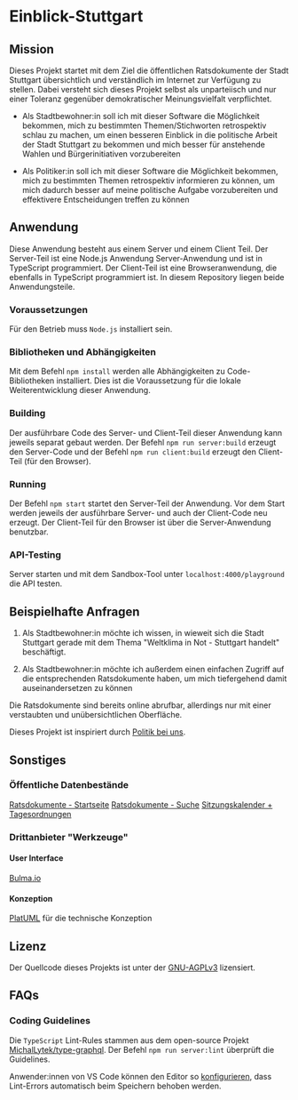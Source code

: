 # Einblick-Stuttgart

## Mission
Dieses Projekt startet mit dem Ziel die öffentlichen Ratsdokumente der Stadt Stuttgart übersichtlich und verständlich im Internet zur Verfügung zu stellen. Dabei versteht sich dieses Projekt selbst als unparteiisch und nur einer Toleranz gegenüber demokratischer Meinungsvielfalt verpflichtet.

+ Als Stadtbewohner:in soll ich mit dieser Software die Möglichkeit bekommen, mich zu bestimmten Themen/Stichworten retrospektiv schlau zu machen, um einen besseren Einblick in die politische Arbeit der Stadt Stuttgart zu bekommen und mich besser für anstehende Wahlen und Bürgerinitiativen vorzubereiten

+ Als Politiker:in soll ich mit dieser Software die Möglichkeit bekommen, mich zu bestimmten Themen retrospektiv informieren zu können, um mich dadurch besser auf meine politische Aufgabe vorzubereiten und effektivere Entscheidungen treffen zu können

## Anwendung
Diese Anwendung besteht aus einem Server und einem Client Teil. Der Server-Teil ist eine Node.js Anwendung Server-Anwendung und ist in TypeScript programmiert. Der Client-Teil ist eine Browseranwendung, die ebenfalls in TypeScript programmiert ist. In diesem Repository liegen beide Anwendungsteile.

### Voraussetzungen
Für den Betrieb muss `Node.js` installiert sein. 

### Bibliotheken und Abhängigkeiten
Mit dem Befehl `npm install` werden alle Abhängigkeiten zu Code-Bibliotheken installiert. 
Dies ist die Voraussetzung für die lokale Weiterentwicklung dieser Anwendung.

### Building
Der ausführbare Code des Server- und Client-Teil dieser Anwendung kann jeweils separat gebaut werden. Der Befehl `npm run server:build` erzeugt den Server-Code und der Befehl `npm run client:build` erzeugt den Client-Teil (für den Browser).

### Running
Der Befehl `npm start` startet den Server-Teil der Anwendung. Vor dem Start werden jeweils der ausführbare Server- und auch der Client-Code neu erzeugt. Der Client-Teil für den Browser ist über die Server-Anwendung benutzbar.

### API-Testing
Server starten und mit dem Sandbox-Tool unter `localhost:4000/playground` die API testen.

## Beispielhafte Anfragen
1. Als Stadtbewohner:in möchte ich wissen, in wieweit sich die Stadt Stuttgart gerade mit dem Thema "Weltklima in Not - Stuttgart handelt" beschäftigt.

2. Als Stadtbewohner:in möchte ich außerdem einen einfachen Zugriff auf die entsprechenden Ratsdokumente haben, um mich tiefergehend damit auseinandersetzen zu können

Die Ratsdokumente sind bereits online abrufbar, allerdings nur mit einer verstaubten und unübersichtlichen Oberfläche.

Dieses Projekt ist inspiriert durch [Politik bei uns](https://politik-bei-uns.de/).  

## Sonstiges
### Öffentliche Datenbestände
[Ratsdokumente - Startseite](https://www.stuttgart.de/external/show/ratsdokumente)
[Ratsdokumente - Suche](https://www.domino1.stuttgart.de/web/ksd/KSDRedSystem.nsf/masustart)
[Sitzungskalender + Tagesordnungen](https://www.domino1.stuttgart.de/web/ksd/KSDRedSystem.nsf/AnSiKa)

### Drittanbieter "Werkzeuge" 
#### User Interface
[Bulma.io](https://bulma.io/)

#### Konzeption
[PlatUML](http://plantuml.com/de/starting) für die technische Konzeption 

## Lizenz
Der Quellcode dieses Projekts ist unter der [GNU-AGPLv3](LICENSE) lizensiert.

## FAQs
### Coding Guidelines
Die `TypeScript` Lint-Rules stammen aus dem open-source Projekt [MichalLytek/type-graphql](https://github.com/MichalLytek/type-graphql). Der Befehl `npm run server:lint` überprüft die Guidelines.

Anwender:innen von VS Code können den Editor so [konfigurieren](https://marketplace.visualstudio.com/items?itemName=ms-vscode.vscode-typescript-tslint-plugin), dass Lint-Errors automatisch beim Speichern behoben werden. 